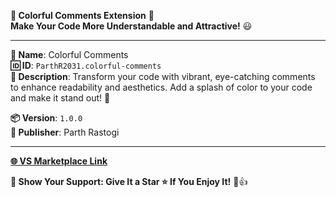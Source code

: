 **🌈 Colorful Comments Extension** 🤖  
**Make Your Code More Understandable and Attractive!** 😃

---

**📌 Name**: Colorful Comments  
**🆔 ID**: `ParthR2031.colorful-comments`  
**📝 Description**: Transform your code with vibrant, eye-catching comments to enhance readability and aesthetics. Add a splash of color to your code and make it stand out! 🌟  

**📦 Version**: `1.0.0`  
**👤 Publisher**: Parth Rastogi  

---

**[🌐 VS Marketplace Link](https://marketplace.visualstudio.com/items?itemName=ParthR2031.colorful-comments)**  

**🌟 Show Your Support: Give It a Star ⭐ If You Enjoy It!** 👾👍
